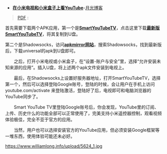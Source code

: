 
- [**在小米电视和小米盒子上看YouTube**](https://www.williamlong.info/archives/5624.html)-[月光博客](https://www.williamlong.info/)

> [PDF](https://taoste.github.io/Hello-World/Technical%20File(PDF)/月光博客/在小米电视和小米盒子上看YouTube-月光博客.pdf) :

首先需要下载两个APK应用，第一个是[**SmartYouTubeTV**](https://smartyoutubetv.github.io/)，点击这里下载[**最新版SmartYouTubeTV**](https://github.com/yuliskov/SmartYouTubeTV/releases/download/stable/smartyoutubetv_latest.apk )，将其复制到U盘。

第二个是Shadowsocks，访问[**apkmirror网站**](https://www.apkmirror.com/)，搜索Shadowsocks，找到最新版后，下载universal的apk到U盘即可。

　　之后，打开小米电视或小米盒子，在“设置-账户与安全”里，选择“允许安装未知来源的应用”。插入U盘，将上述两个apk文件安装到电视上。

　　最后，在Shadowsocks上设置好服务器地址，打开SmartYouTubeTV，选择第一个，然后可以选择登陆Google账号，登陆的时候，会让用户在手机上访问 youtube.com/activate 来登陆激活，登陆好了后，电视即可和电脑浏览器的YouTube同步了。

　　Smart YouTube TV里登陆Google账号后，你会发现，YouTube里的订阅、上传、历史什么的功能全部可以正常使用了，完美支持小米遥控器控制，观看视频体验极佳，完全不亚于官方的应用。

　　当然，用户也可以选择安装官方的YouTube应用，但必须安装Google框架等一堆东西，使用体验可能还未必好。
  
  
  https://www.williamlong.info/upload/5624_1.jpg


